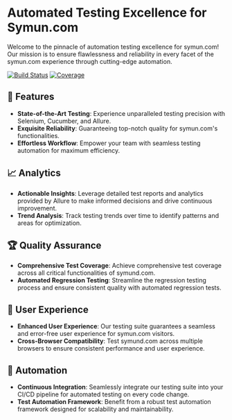 # Automated Testing Excellence for Symun.com

Welcome to the pinnacle of automation testing excellence for symun.com! Our mission is to ensure flawlessness and reliability in every facet of the symun.com experience through cutting-edge automation.

[![Build Status](https://img.shields.io/github/workflow/status/yourusername/yourrepositoryname/CI)](https://github.com/yourusername/yourrepositoryname/actions)
[![Coverage](https://img.shields.io/codecov/c/github/yourusername/yourrepositoryname)](https://codecov.io/gh/yourusername/yourrepositoryname)

## 🚀 Features

- **State-of-the-Art Testing**: Experience unparalleled testing precision with Selenium, Cucumber, and Allure.
- **Exquisite Reliability**: Guaranteeing top-notch quality for symun.com's functionalities.
- **Effortless Workflow**: Empower your team with seamless testing automation for maximum efficiency.

## 📈 Analytics

- **Actionable Insights**: Leverage detailed test reports and analytics provided by Allure to make informed decisions and drive continuous improvement.
- **Trend Analysis**: Track testing trends over time to identify patterns and areas for optimization.

## 🏆 Quality Assurance

- **Comprehensive Test Coverage**: Achieve comprehensive test coverage across all critical functionalities of symund.com.
- **Automated Regression Testing**: Streamline the regression testing process and ensure consistent quality with automated regression tests.

## 🌟 User Experience

- **Enhanced User Experience**: Our testing suite guarantees a seamless and error-free user experience for symun.com visitors.
- **Cross-Browser Compatibility**: Test symund.com across multiple browsers to ensure consistent performance and user experience.

## 🤖 Automation

- **Continuous Integration**: Seamlessly integrate our testing suite into your CI/CD pipeline for automated testing on every code change.
- **Test Automation Framework**: Benefit from a robust test automation framework designed for scalability and maintainability.
